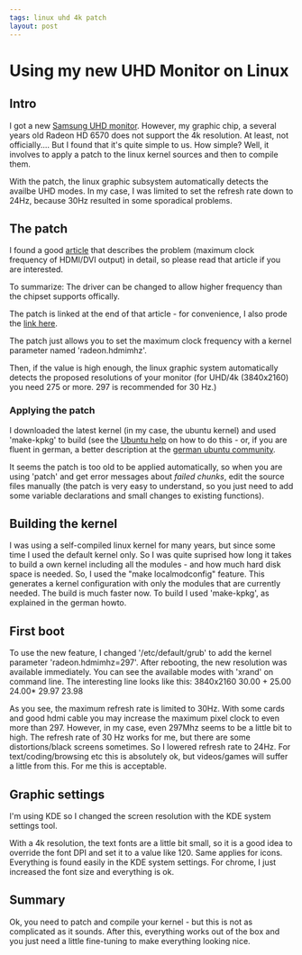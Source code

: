 ```yaml
---
tags: linux uhd 4k patch
layout: post
---
```


# Using my new UHD Monitor on Linux

## Intro

I got a new [Samsung UHD monitor](https://www.amazon.de/gp/product/B00WUACE4S/ref=as_li_tl?ie=UTF8&camp=1638&creative=6742&creativeASIN=B00WUACE4S&linkCode=as2&tag=euphi-21&linkId=c0fc1bd2a9f0d78b1514a87f39d73b07). However, my graphic chip, a several years old Radeon HD 6570 does not support the 4k resolution. At least, not officially.... But I found that it's quite simple to us. How simple? Well, it involves to apply a patch to the linux kernel sources and then to compile them.

With the patch, the linux graphic subsystem automatically detects the availbe UHD modes.
In my case, I was limited to set the refresh rate down to 24Hz, because 30Hz resulted in some sporadical problems.


## The patch

I found a good [article](http://www.elstel.org/software/hunt-for-4K-UHD-2160p.html.en) that describes the problem (maximum clock frequency of HDMI/DVI output) in detail, so please read that article if you are interested.

To summarize: The driver can be changed to allow higher frequency than the chipset supports offically.

The patch is linked at the end of that article - for convenience, I also prode the [link here](http://www.elstel.org/software/xorg.conf/0001-radeon.hdmimhz-parameter-introduced.patch).

The patch just allows you to set the maximum clock frequency with a kernel parameter named 'radeon.hdmimhz'.

Then, if the value is high enough, the linux graphic system automatically detects the proposed resolutions of your monitor (for UHD/4k (3840x2160) you need 275 or more. 297 is recommended for 30 Hz.)

### Applying the patch

I downloaded the latest kernel (in my case, the ubuntu kernel) and used 'make-kpkg' to build (see the [Ubuntu help](https://help.ubuntu.com/community/Kernel/Compile) on how to do this - or, if you are fluent in german, a better description at the [german ubuntu community](https://wiki.ubuntuusers.de/Kernel/Kompilierung/).

It seems the patch is too old to be applied automatically, so when you are using 'patch' and get error messages about _failed chunks_, edit the source files manually (the patch is very easy to understand, so you just need to add some variable declarations and small changes to existing functions).

## Building the kernel

I was using a self-compiled linux kernel for many years, but since some time I used the default kernel only. So I was quite suprised how long it takes to build a own kernel including all the modules - and how much hard disk space is needed.
So, I used the "make localmodconfig" feature. This generates a kernel configuration with only the modules that are currently needed. The build is much faster now.
To build I used 'make-kpkg', as explained in the german howto.

## First boot

To use the new feature, I changed '/etc/default/grub' to add the kernel parameter 'radeon.hdmimhz=297'.
After rebooting, the new resolution was available immediately. You can see the available modes with 'xrand' on command line.
The interesting line looks like this:
     3840x2160     30.00 +  25.00    24.00*   29.97    23.98  

As you see, the maximum refresh rate is limited to 30Hz. With some cards and good hdmi cable you may increase the maximum pixel clock to even more than 297. However, in my case, even 297Mhz seems to be a little bit to high. The refresh rate of 30 Hz works for me, but there are some distortions/black screens sometimes. So I lowered refresh rate to 24Hz.
For text/coding/browsing etc this is absolutely ok, but videos/games will suffer a little from this. For me this is acceptable.

## Graphic settings

I'm using KDE so I changed the screen resolution with the KDE system settings tool.

With a 4k resolution, the text fonts are a little bit small, so it is a good idea to override the font DPI and set it to a value like 120. Same applies for icons. Everything is found easily in the KDE system settings.
For chrome, I just increased the font size and everything is ok.

## Summary

Ok, you need to patch and compile your kernel - but this is not as complicated as it sounds. After this, everything works out of the box and you just need a little fine-tuning to make everything looking nice.


